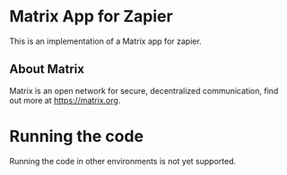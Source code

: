 # Matrix App for Zapier
This is an implementation of a Matrix app for zapier.
## About Matrix
Matrix is an open network for secure, decentralized communication, find out more at https://matrix.org.
# Running the code
Running the code in other environments is not yet supported.
